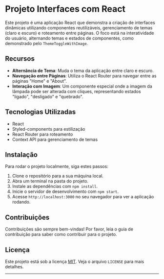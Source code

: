 # Projeto Interfaces com React

Este projeto é uma aplicação React que demonstra a criação de interfaces dinâmicas utilizando componentes reutilizáveis, gerenciamento de temas (claro e escuro) e roteamento entre páginas. O foco está na interatividade do usuário, alternando temas e estados de componentes, como demonstrado pelo `ThemeToggleWithImage`.

## Recursos

- **Alternância de Tema**: Muda o tema da aplicação entre claro e escuro.
- **Navegação entre Páginas**: Utiliza o React Router para navegar entre as páginas "Home" e "About".
- **Interação com Imagem**: Um componente especial onde a imagem da lâmpada pode ser alterada com cliques, representando estados "ligado", "desligado" e "quebrado".

## Tecnologias Utilizadas

- React
- Styled-components para estilização
- React Router para roteamento
- Context API para gerenciamento de temas

## Instalação

Para rodar o projeto localmente, siga estes passos:

1. Clone o repositório para a sua máquina local.
2. Abra um terminal na pasta do projeto.
3. Instale as dependências com `npm install`.
4. Inicie o servidor de desenvolvimento com `npm start`.
5. Acesse `http://localhost:3000` no seu navegador para ver a aplicação rodando.

## Contribuições

Contribuições são sempre bem-vindas! Por favor, leia o guia de contribuição para saber como contribuir para o projeto.

## Licença

Este projeto está sob a licença [MIT](LICENSE). Veja o arquivo `LICENSE` para mais detalhes.

---
